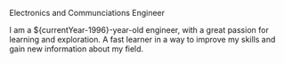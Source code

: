 


Electronics and Communciations Engineer

I am a ${currentYear-1996}-year-old engineer, with a great
passion for learning and exploration. A fast learner in a way to improve
my skills and gain new information about my field.
